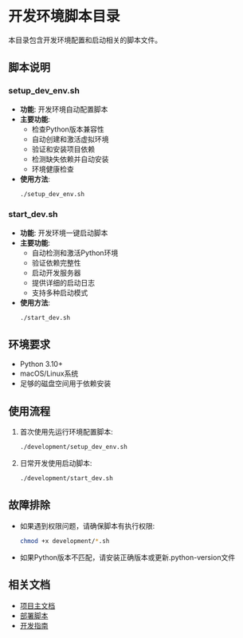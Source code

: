 # 开发环境脚本目录

本目录包含开发环境配置和启动相关的脚本文件。

## 脚本说明

### setup_dev_env.sh
- **功能**: 开发环境自动配置脚本
- **主要功能**:
  - 检查Python版本兼容性
  - 自动创建和激活虚拟环境
  - 验证和安装项目依赖
  - 检测缺失依赖并自动安装
  - 环境健康检查
- **使用方法**:
  ```bash
  ./setup_dev_env.sh
  ```

### start_dev.sh
- **功能**: 开发环境一键启动脚本
- **主要功能**:
  - 自动检测和激活Python环境
  - 验证依赖完整性
  - 启动开发服务器
  - 提供详细的启动日志
  - 支持多种启动模式
- **使用方法**:
  ```bash
  ./start_dev.sh
  ```

## 环境要求

- Python 3.10+
- macOS/Linux系统
- 足够的磁盘空间用于依赖安装

## 使用流程

1. 首次使用先运行环境配置脚本:
   ```bash
   ./development/setup_dev_env.sh
   ```

2. 日常开发使用启动脚本:
   ```bash
   ./development/start_dev.sh
   ```

## 故障排除

- 如果遇到权限问题，请确保脚本有执行权限:
  ```bash
  chmod +x development/*.sh
  ```

- 如果Python版本不匹配，请安装正确版本或更新.python-version文件

## 相关文档

- [项目主文档](../README.md)
- [部署脚本](../deployment/README.md)
- [开发指南](../docs/README_DEV_SCRIPTS.md)